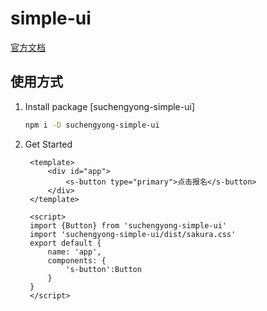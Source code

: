 # simple-ui

[官方文档](https://simple-ui.netlify.ap)   

## 使用方式
1. Install package [suchengyong-simple-ui]
   ```sh
   npm i -D suchengyong-simple-ui
   ```
2. Get Started
   ```vue
    <template>
        <div id="app">
            <s-button type="primary">点击报名</s-button>
        </div>
    </template>

    <script>
    import {Button} from 'suchengyong-simple-ui'
    import 'suchengyong-simple-ui/dist/sakura.css'
    export default {
        name: 'app',
        components: {
            's-button':Button
        }
    }
    </script>

   ```
    

